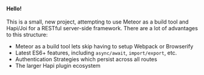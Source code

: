 #### Hello!

This is a small, new project, attempting to use Meteor as a build tool and Hapi/Joi for
a RESTful server-side framework. There are a lot of advantages to this structure:

- Meteor as a build tool lets skip having to setup Webpack or Browserify
- Latest ES6+ features, including `async/await`, `import/export`, etc.
- Authentication Strategies which persist across all routes
- The larger Hapi plugin ecosystem
